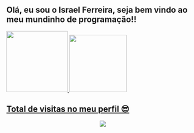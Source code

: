 ## Olá, eu sou o Israel Ferreira, seja bem vindo ao meu mundinho de programação!! ##
<div style="display: "flex" ">
  <a href="https://github.com/israferreira">
  <img height="160em" src="https://github-readme-stats.vercel.app/api?username=israferreira&show_icons=true&theme=tokyonight"/>
  <img height="150em" src="https://github-readme-stats.vercel.app/api/top-langs/?username=israferreira&layout=compact&langs_count=7&theme=tokyonight"/>
</div>
  
##   Total de visitas no meu perfil 😎   ##
 <p align="center"> 
   <img alingn="160em" src="https://profile-counter.glitch.me/israferreira/count.svg" />
 </p>
  

  
  
  
<!---
IsraFerreira/IsraFerreira is a ✨ special ✨ repository because its `README.md` (this file) appears on your GitHub profile.
You can click the Preview link to take a look at your changes.
--->
